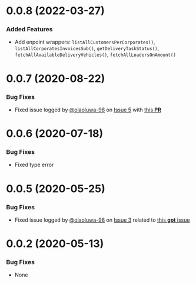 <a name="0.0.8"></a>
# 0.0.8 (2022-03-27)

### Added Features
- Add enpoint wrappers: `listAllCustomersPerCorporates()`, `listAllCorporatesInvoicesSub()`, `getDeliveryTaskStatus()`, `fetchAllAvailableDeliveryVehicles()`, `fetchAllLoadersOnAmount()`

<a name="0.0.7"></a>
# 0.0.7 (2020-08-22)

### Bug Fixes
- Fixed issue logged by [@olaoluwa-98](https://github.com/olaoluwa-98) on [Issue 5](https://github.com/stitchng/kwikng/issues/5) with [this **PR**](https://github.com/stitchng/kwikng/pull/6)

<a name="0.0.6"></a>
# 0.0.6 (2020-07-18)

### Bug Fixes
- Fixed type error

<a name="0.0.5"></a>
# 0.0.5 (2020-05-25)

### Bug Fixes
- Fixed issue logged by [@olaoluwa-98](https://github.com/olaoluwa-98) on [Issue 3](https://github.com/stitchng/kwikng/issues/3) related to [this **got** issue](https://github.com/sindresorhus/got/issues/511)

<a name="0.0.2"></a>
# 0.0.2 (2020-05-13)

### Bug Fixes
- None


